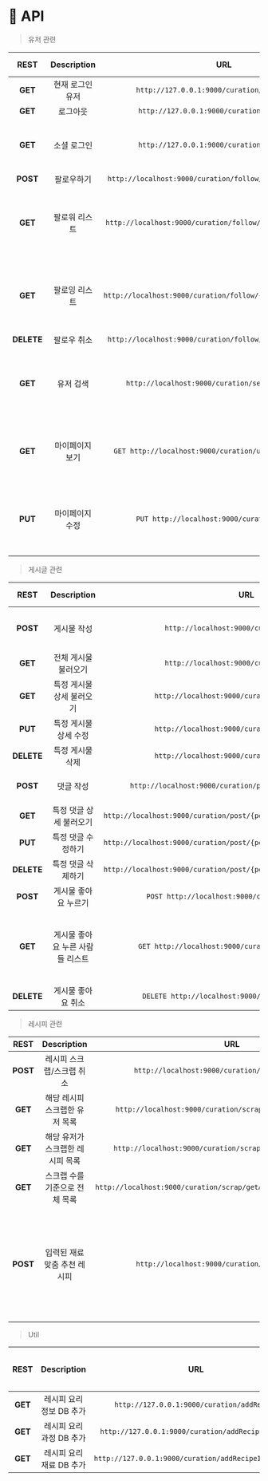 # 📃 API

> 유저 관련

|REST|Description|URL|form-data|Parameter|Return Type / Return Value|
|:------:|:------:|:---:|:---:|:----:|--------|
|**GET**|현재 로그인 유저|`http://127.0.0.1:9000/curation/currentLogin`|||String: name<br>String: email|
|**GET**|로그아웃|`http://127.0.0.1:9000/curation/user/logout`||||
|**GET**|소셜 로그인|`http://127.0.0.1:9000/curation/google/auth`||code|Int: code<br>String: message<br>Boolean: check<br>String: email<br>String: name|
|**POST**|팔로우하기|`http://localhost:9000/curation/follow/{followingNickname}`|                       String:nickname                        ||String:message("success")|
|**GET**|팔로워 리스트|`http://localhost:9000/curation/follow/{nickname}/followers`|||List [<br/>String: userId<br/> String: email<br/> String: name<br/>String: nickname<br/> LocalDateTime createdDate ]|
|**GET**|팔로잉 리스트|`http://localhost:9000/curation/follow/{nickname}/followings`|||List [<br/>String: userId<br/> String: email<br/> String: name<br/>String: nickname<br/> LocalDateTime createdDate ]|
|**DELETE**|팔로우 취소|`http://localhost:9000/curation/follow/{followingNickname}`|                       String:nickname                        ||String:message("success")|
|**GET**|유저 검색|`http://localhost:9000/curation/search/{nickname}`|||List [<br/>String: userId<br/> String: email<br/> String: name<br/>String: nickname<br/> LocalDateTime createdDate ]|
|**GET**|마이페이지 보기|`GET http://localhost:9000/curation/userInfo/{nickname}`|||String: nickname<br>String: introduction<br>String: profileImg<br/>String: bgImg<br/>followings, followers, myPagePostDtos|
|**PUT**|마이페이지 수정|`PUT http://localhost:9000/curation/userInfo`|String: nickName<br> String: introduction<br> String: profileImg<br> String: bgImg|||

> 게시글 관련

|    REST    |           Description            |                             URL                              |                   Formdata                    |                  Return Type / Return Value                  |
| :--------: | :------------------------------: | :----------------------------------------------------------: | :-------------------------------------------: | :----------------------------------------------------------: |
|  **POST**  |           게시물 작성            |          `http://localhost:9000/curation/post/list`          | email, title, description, ingredients, files |                                                              |
|  **GET**   |       전체 게시물 불러오기       |          `http://localhost:9000/curation/post/list`          |                                               |                                                              |
|  **GET**   |    특정 게시물 상세 불러오기     |       `http://localhost:9000/curation/post/{post_id}`        |                                               |                                                              |
|  **PUT**   |      특정 게시물 상세 수정       |       `http://localhost:9000/curation/post/{post_id}`        |                                               |                                                              |
| **DELETE** |         특정 게시물 삭제         |       `http://localhost:9000/curation/post/{post_id}`        |                                               |                                                              |
|  **POST**  |            댓글 작성             | `http://localhost:9000/curation/post/{post_id}/commentList`  |            email, content, postId             |                                                              |
|  **GET**   |     특정 댓글 상세 불러오기      | `http://localhost:9000/curation/post/{post_id}/commentList/{comment_id}` |                                               |                                                              |
|  **PUT**   |        특정 댓글 수정하기        | `http://localhost:9000/curation/post/{post_id}/commentList/{comment_id}` |                                               |                                                              |
| **DELETE** |        특정 댓글 삭제하기        | `http://localhost:9000/curation/post/{post_id}/commentList/{comment_id}` |                                               |                                                              |
|  **POST**  |       게시물 좋아요 누르기       |     `POST http://localhost:9000/curation/like/{postId}`      |               String: nickname                |                  String:message("success")                   |
|  **GET**   | 게시물 좋아요 누른 사람들 리스트 |   `GET http://localhost:9000/curation/like/{postId}/list`    |                                               | List [<br/>String: userId<br/> String: email<br/> String: name<br/>String: nickname<br> LocalDateTime createdDate ] |
| **DELETE** |        게시물 좋아요 취소        |    `DELETE http://localhost:9000/curation/like/{postId}`     |               String: nickname                |                                                              |

> 레시피 관련

|REST|Description|URL|Formdata|Return Type / Return Value|
|:------:|:------:|:---:|:---:|:----:|
|**POST**|레시피 스크랩/스크랩 취소|`http://localhost:9000/curation/scrap/{recipe_id}`|nickname|String:message("success")/<br />String:message("delete success")|
|**GET**|해당 레시피 스크랩한 유저 목록|`http://localhost:9000/curation/scrap/{recipe_id}/userList`||List|
|**GET**|해당 유저가 스크랩한 레시피 목록|`http://localhost:9000/curation/scrap/{nickname}/recipeList`||List|
|**GET**|스크랩 수를 기준으로 전체 목록|`http://localhost:9000/curation/scrap/getAllRecipe/orderByScrapCount`||List|
|**POST**|입력된 재료 맞춤 추천 레시피|      `http://localhost:9000/curation/getRecommendList`       |List<String>:ingredients<br>boolean: check|Long: RECIPE_ID<br>String: RECIPE_NM_KO(레시피이름)<br>String: IMG_URL<br>Double: rate<br> List<String>:ingredientEntities(레시피 재료들)<br>List<String> userSelectIngredients(유저가 선택한 재료들)|

> Util

|REST|Description|URL|Parameter|Return Type / Return Value|
|:------:|:------:|:---:|:---:|:----:|
|**GET**|레시피 요리정보 DB 추가|`http://127.0.0.1:9000/curation/addRecipe`|||
|**GET**|레시피 요리과정 DB 추가|`http://127.0.0.1:9000/curation/addRecipeProcess`|||
|**GET**|레시피 요리재료 DB 추가|`http://127.0.0.1:9000/curation/addRecipeIngredient`|||
